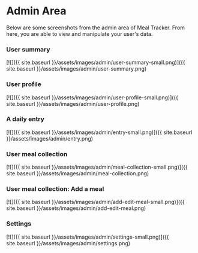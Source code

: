 # Admin Area

Below are some screenshots from the admin area of Meal Tracker. From here, you are able to view and manipulate your user's data.

### User summary

[![]({{ site.baseurl }}/assets/images/admin/user-summary-small.png)]({{ site.baseurl }}/assets/images/admin/user-summary.png)

### User profile

[![]({{ site.baseurl }}/assets/images/admin/user-profile-small.png)]({{ site.baseurl }}/assets/images/admin/user-profile.png)

### A daily entry

[![]({{ site.baseurl }}/assets/images/admin/entry-small.png)]({{ site.baseurl }}/assets/images/admin/entry.png)

### User meal collection

[![]({{ site.baseurl }}/assets/images/admin/meal-collection-small.png)]({{ site.baseurl }}/assets/images/admin/meal-collection.png)

### User meal collection: Add a meal

[![]({{ site.baseurl }}/assets/images/admin/add-edit-meal-small.png)]({{ site.baseurl }}/assets/images/admin/add-edit-meal.png)

### Settings

[![]({{ site.baseurl }}/assets/images/admin/settings-small.png)]({{ site.baseurl }}/assets/images/admin/settings.png)

